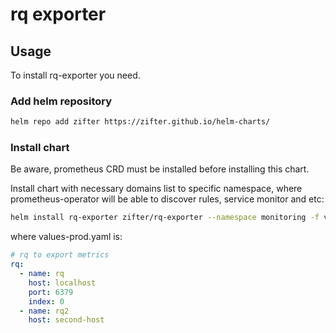 # rq exporter

## Usage
To install rq-exporter you need.

### Add helm repository
```bash
helm repo add zifter https://zifter.github.io/helm-charts/
```

### Install chart
Be aware, prometheus CRD must be installed before installing this chart.

Install chart with necessary domains list to specific namespace, where prometheus-operator will be able to discover rules,
service monitor and etc:
```bash
helm install rq-exporter zifter/rq-exporter --namespace monitoring -f values-prod.yaml
```

where values-prod.yaml is:
```yaml
# rq to export metrics
rq:
  - name: rq
    host: localhost
    port: 6379
    index: 0
  - name: rq2
    host: second-host
```
